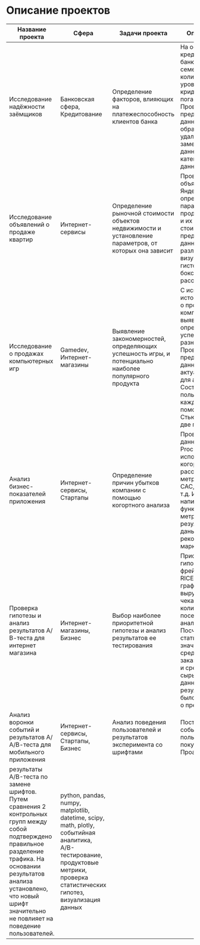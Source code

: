 # Описание проектов
|Название проекта|Сфера|Задачи проекта|Описание проекта|Навыки и инструменты|
|-|-|--|---|-|
|Исследование надёжности заёмщиков|Банковская сфера, Кредитование|Определение факторов, влияющих на платежеспособность клиентов банка|На основе данных кредитного отдела банка изучено влияние семейного положения, количества детей, уровня дохода и целей кридита на факт погашения его в срок. Проведена предобработка данных: определены и обработаны пропуски, удалены дубликаты, заменены типы данных, категоризованы данные.|python, pandas, предобработка данных|
|Исследование объявлений о продаже квартир|Интернет-сервисы|Определение рыночной стоимости объектов недвижимости и установление параметров, от которых она зависит|Проведен анализ объявлений сервиса Яндекс.Недвижимость, определены типичные параметры продаваемых квартир и их рыночная стоимость. Проведена предобработка данных. Построены различные типы визуализации: гистограммы, боксплоты, диаграммы рассеивания.|python, pandas, matplotlib, предобработка данных, исследовательский анализ данных, визуализация данных|
|Исследование о продажах компьютерных игр|Gamedev, Интернет-магазины|Выявление закономерностей, определяющих успешность игры, и потенциально наиболее популярного продукта|С использованием исторических данных о продажах компьютерных игр выявлены параметры, определяющие успешность игр в разных регионах мира. Проведена предобработка данных. Выбран актуальный период для анализа. Составлены портреты пользователей каждого региона. С помощью критерия Стьюдента проверены две гипотезы.|python, pandas, numpy, seaborn, matplotlib, scipy, предобработка данных, исследовательский анализ данных, описательная статистика, проверка статистических гипотез|
|Анализ бизнес-показателей приложения|Интернет-сервисы, Стартапы|Определение причин убытков компании с помощью когортного анализа|Проведен анализ данных приложения ProcrastinatePRO+. С использованием когортного анализа рассчитаны бизнес-метрики: LTV, ROI, CAC, Retention rate и т.д. Использованы написанные ранее функции расчёта метрик. По результатам анализа даны необходимые рекомендации отделу маркетинга.|python, pandas, numpy, seaborn, matplotlib, datetime, когортный анализ, юнит-экономика, продуктовые метрики|
|Проверка гипотезы и анализ результатов А/В-теста для интернет магазина|Интернет-магазины, Бизнес|Выбор наиболее приоритетной гипотезы и анализ результатов ее тестирования|Приоритизированы гипотезы по фреймворкам ICE и RICE. Построены графики кумулятивной выручки, среднего чека, среднего количества заказов на посетителя. Проведен анализ выбросов. Посчитана статистическая значимость различий в средних количествах заказов на посетителя и средних чеках по сырым и очищенным данным. По результатам анализа было принято решение о прекращении теста.|python, pandas, numpy, matplotlib, datetime, scipy, A/B-тестирование, проверка статистических гипотез|
|Анализ воронки событий и результатов А/А/В-теста для мобильного приложения|Интернет-сервисы, Стартапы, Бизнес|Анализ поведения пользователей и результатов эксперимента со шрифтами|Построена воронка событий и изучен путь пользователей до покупки. Проанализированы
результаты A/B-теста по замене шрифтов. Путем сравнения 2 контрольных групп между собой подтверждено правильное разделение трафика. На основании результатов анализа установлено, что новый шрифт значительно не повлияет на поведение пользователей.|python, pandas, numpy, matplotlib, datetime, scipy, math, plotly, событийная аналитика, A/B-тестирование, продуктовые метрики, проверка статистических гипотез, визуализация данных|
